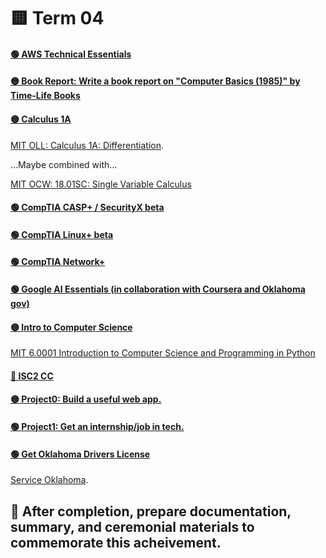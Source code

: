 # 🟨 Term 04

#### [🟢 AWS Technical Essentials](./aws-tech-essentials)

#### [🟡 Book Report: Write a book report on "Computer Basics (1985)" by Time-Life Books](./book-report)

#### [🟡 Calculus 1A](./calculus-1A)

[MIT OLL: Calculus 1A: Differentiation](https://openlearninglibrary.mit.edu/courses/course-v1:MITx+18.01.1x+2T2019/about). 

...Maybe combined with...

[MIT OCW: 18.01SC: Single Variable Calculus](https://ocw.mit.edu/courses/18-01sc-single-variable-calculus-fall-2010/)

#### [🟢 CompTIA CASP+ / SecurityX beta](./SecurityX)

#### [🟢 CompTIA Linux+ beta](./linux-plus)

#### [🟢 CompTIA Network+](./network-plus)

#### [🟢 Google AI Essentials (in collaboration with Coursera and Oklahoma gov)](./ai-essentials)

#### [🟡 Intro to Computer Science](./intro-cs)
[MIT 6.0001 Introduction to Computer Science and Programming in Python](https://ocw.mit.edu/courses/6-0001-introduction-to-computer-science-and-programming-in-python-fall-2016/)

#### [🔴 ISC2 CC](./cc)

#### [🟡 Project0: Build a useful web app.](./project0)

#### [🟢 Project1: Get an internship/job in tech.](./project1)

#### [🟢 Get Oklahoma Drivers License](./dl)

[Service Oklahoma](https://oklahoma.gov/service/all-services/driving-and-automobiles.html).

## 🔴 After completion, prepare documentation, summary, and ceremonial materials to commemorate this acheivement. 
